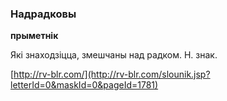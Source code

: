 ### Надрадковы
**прыметнік**

Які знаходзіцца, змешчаны над радком. Н. знак.

<a rel="author">[http://rv-blr.com/](http://rv-blr.com/slounik.jsp?letterId=0&maskId=0&pageId=1781)</a>
